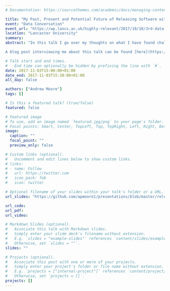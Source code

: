 ```yaml
---
# Documentation: https://sourcethemes.com/academic/docs/managing-content/

title: "My Past, Present and Potential Future of Releasing Software with my Publications"
event: "Data Conversation"
event_url: "https://wp.lancs.ac.uk/highly-relevant/2017/10/10/3rd-data-conversation-software-as-data-summary-and-slides/"
location: "Lancaster University"
summary:
abstract: "In this talk I go over my thoughts on what I have found challenging when writing software, what I currently do to overcome these challenges, and what I would like to see more of in the future with respect to software and publications.\n

A blog post interviewing me about this talk can be found [here](https://wp.lancs.ac.uk/highly-relevant/2017/12/21/data-interview-with-andrew-moore/)."

# Talk start and end times.
#   End time can optionally be hidden by prefixing the line with `#`.
date: 2017-11-03T15:00:00+01:00
date_end: 2017-11-03T15:30:00+01:00
all_day: false

authors: ["Andrew Moore"]
tags: []

# Is this a featured talk? (true/false)
featured: false

# Featured image
# To use, add an image named `featured.jpg/png` to your page's folder. 
# Focal points: Smart, Center, TopLeft, Top, TopRight, Left, Right, BottomLeft, Bottom, BottomRight.
image:
  caption: ""
  focal_point: ""
  preview_only: false

# Custom links (optional).
#   Uncomment and edit lines below to show custom links.
# links:
# - name: Follow
#   url: https://twitter.com
#   icon_pack: fab
#   icon: twitter

# Optional filename of your slides within your talk's folder or a URL.
url_slides: "https://github.com/apmoore1/presentations/blob/master/releasing%20software/slides.pdf"

url_code:
url_pdf:
url_video:

# Markdown Slides (optional).
#   Associate this talk with Markdown slides.
#   Simply enter your slide deck's filename without extension.
#   E.g. `slides = "example-slides"` references `content/slides/example-slides.md`.
#   Otherwise, set `slides = ""`.
slides: ""

# Projects (optional).
#   Associate this post with one or more of your projects.
#   Simply enter your project's folder or file name without extension.
#   E.g. `projects = ["internal-project"]` references `content/project/deep-learning/index.md`.
#   Otherwise, set `projects = []`.
projects: []
---
```

